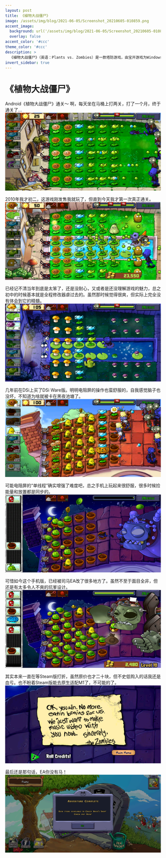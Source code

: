 ```yaml
---
layout: post
title: 《植物大战僵尸》
image: /assets/img/blog/2021-06-05/Screenshot_20210605-010859.png
accent_image: 
  background: url('/assets/img/blog/2021-06-05/Screenshot_20210605-010859.png') center/cover
  overlay: false
accent_color: '#ccc'
theme_color: '#ccc'
description: >
  《植物大战僵尸》（英语：Plants vs. Zombies）是一款塔防游戏，由宝开游戏为Windows、Mac OS X、xbox 360及iOS系统开发。游戏于2009年5月5日发售。目前在PC上同时有普通版、年度版、Adobe Flash动画缩减版及人人网社区版等多个版本。其续作《植物大战僵尸2》在2013年8月15日登陆iOS系统。
invert_sidebar: true
---
```


# 《植物大战僵尸》

Android《植物大战僵尸》通关～
啊，每天坐在马桶上打两关，打了一个月，终于通关了…
![](/assets/img/blog/2021-06-05/Screenshot_20210509-013651.png)

2010年我才初二，这游戏刚发售我就玩了，但直到今天我才第一次真正通关。
![](/assets/img/blog/2021-06-05/Screenshot_20210525-225735.png)

已经记不清当年到底是太笨了，还是没耐心，又或者是还没理解游戏的魅力，总之初中的时候基本就是全程修改器虐过去的。虽然那时候觉得很爽，但实际上完全没有体会到它的精髓。
![](/assets/img/blog/2021-06-05/Screenshot_20210529-231241.png)

几年前在DSi上买了DSi Ware版。明明电阻屏的操作也蛮舒服的，自我感觉脑子也没坏，不知道为啥就被卡在黑夜池塘了。
![](/assets/img/blog/2021-06-05/Screenshot_20210605-004237.png)

可能电阻屏的“单线程”确实增强了难度吧，总之手机上玩起来很舒服，很多时候捡能量和放置都是同步的。
![](/assets/img/blog/2021-06-05/Screenshot_20210605-005814.png)

可惜如今这个手机版，已经被司马EA改了很多地方了。虽然不至于面目全非，但还是有太多令人不爽的坑爹设计。
![](/assets/img/blog/2021-06-05/Screenshot_20210605-010509.png)

其实本来一直在等Steam版打折，虽然原价也才二十块，但不史低购入的话我还是血亏。也不盼着Steam版能去原生适配M1了，不可能的了。
![](/assets/img/blog/2021-06-05/Screenshot_20210605-010532.png)

最后还是那句话，EA你没有马！
![](/assets/img/blog/2021-06-05/Screenshot_20210605-010551.png)
